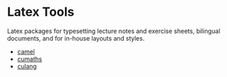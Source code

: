 # Latex Tools
Latex packages for typesetting lecture notes and exercise sheets, bilingual documents, and for in-house layouts and styles.

- [camel](tex/latex/camel/)
- [cumaths](tex/latex/cumaths/)
- [culang](tex/latex/culang/)


